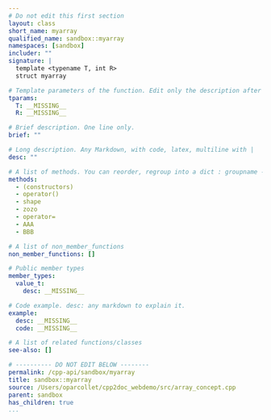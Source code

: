 ```yaml
---
# Do not edit this first section
layout: class
short_name: myarray
qualified_name: sandbox::myarray
namespaces: [sandbox]
includer: ""
signature: |
  template <typename T, int R>
  struct myarray

# Template parameters of the function. Edit only the description after the :
tparams:
  T: __MISSING__
  R: __MISSING__

# Brief description. One line only.
brief: ""

# Long description. Any Markdown, with code, latex, multiline with |
desc: ""

# A list of methods. You can reorder, regroup into a dict : groupname -> list
methods:
  - (constructors)
  - operator()
  - shape
  - zozo
  - operator=
  - AAA
  - BBB

# A list of non_member_functions
non_member_functions: []

# Public member types
member_types:
  value_t:
    desc: __MISSING__

# Code example. desc: any markdown to explain it.
example:
  desc: __MISSING__
  code: __MISSING__

# A list of related functions/classes
see-also: []

# ---------- DO NOT EDIT BELOW --------
permalink: /cpp-api/sandbox/myarray
title: sandbox::myarray
source: /Users/oparcollet/cpp2doc_webdemo/src/array_concept.cpp
parent: sandbox
has_children: true
...
```


